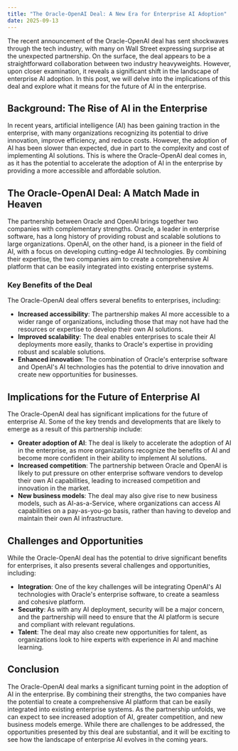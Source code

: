 ```yaml
---
title: "The Oracle-OpenAI Deal: A New Era for Enterprise AI Adoption"
date: 2025-09-13
---
```


The recent announcement of the Oracle-OpenAI deal has sent shockwaves through the tech industry, with many on Wall Street expressing surprise at the unexpected partnership. On the surface, the deal appears to be a straightforward collaboration between two industry heavyweights. However, upon closer examination, it reveals a significant shift in the landscape of enterprise AI adoption. In this post, we will delve into the implications of this deal and explore what it means for the future of AI in the enterprise.

## Background: The Rise of AI in the Enterprise
In recent years, artificial intelligence (AI) has been gaining traction in the enterprise, with many organizations recognizing its potential to drive innovation, improve efficiency, and reduce costs. However, the adoption of AI has been slower than expected, due in part to the complexity and cost of implementing AI solutions. This is where the Oracle-OpenAI deal comes in, as it has the potential to accelerate the adoption of AI in the enterprise by providing a more accessible and affordable solution.

## The Oracle-OpenAI Deal: A Match Made in Heaven
The partnership between Oracle and OpenAI brings together two companies with complementary strengths. Oracle, a leader in enterprise software, has a long history of providing robust and scalable solutions to large organizations. OpenAI, on the other hand, is a pioneer in the field of AI, with a focus on developing cutting-edge AI technologies. By combining their expertise, the two companies aim to create a comprehensive AI platform that can be easily integrated into existing enterprise systems.

### Key Benefits of the Deal
The Oracle-OpenAI deal offers several benefits to enterprises, including:
* **Increased accessibility**: The partnership makes AI more accessible to a wider range of organizations, including those that may not have had the resources or expertise to develop their own AI solutions.
* **Improved scalability**: The deal enables enterprises to scale their AI deployments more easily, thanks to Oracle's expertise in providing robust and scalable solutions.
* **Enhanced innovation**: The combination of Oracle's enterprise software and OpenAI's AI technologies has the potential to drive innovation and create new opportunities for businesses.

## Implications for the Future of Enterprise AI
The Oracle-OpenAI deal has significant implications for the future of enterprise AI. Some of the key trends and developments that are likely to emerge as a result of this partnership include:
* **Greater adoption of AI**: The deal is likely to accelerate the adoption of AI in the enterprise, as more organizations recognize the benefits of AI and become more confident in their ability to implement AI solutions.
* **Increased competition**: The partnership between Oracle and OpenAI is likely to put pressure on other enterprise software vendors to develop their own AI capabilities, leading to increased competition and innovation in the market.
* **New business models**: The deal may also give rise to new business models, such as AI-as-a-Service, where organizations can access AI capabilities on a pay-as-you-go basis, rather than having to develop and maintain their own AI infrastructure.

## Challenges and Opportunities
While the Oracle-OpenAI deal has the potential to drive significant benefits for enterprises, it also presents several challenges and opportunities, including:
* **Integration**: One of the key challenges will be integrating OpenAI's AI technologies with Oracle's enterprise software, to create a seamless and cohesive platform.
* **Security**: As with any AI deployment, security will be a major concern, and the partnership will need to ensure that the AI platform is secure and compliant with relevant regulations.
* **Talent**: The deal may also create new opportunities for talent, as organizations look to hire experts with experience in AI and machine learning.

## Conclusion
The Oracle-OpenAI deal marks a significant turning point in the adoption of AI in the enterprise. By combining their strengths, the two companies have the potential to create a comprehensive AI platform that can be easily integrated into existing enterprise systems. As the partnership unfolds, we can expect to see increased adoption of AI, greater competition, and new business models emerge. While there are challenges to be addressed, the opportunities presented by this deal are substantial, and it will be exciting to see how the landscape of enterprise AI evolves in the coming years.
